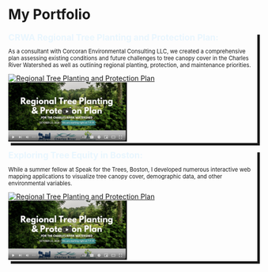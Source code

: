 # My Portfolio
<section style="box-shadow: 5px 5px;">
<b style="color:#E9F6FE;weight:600;font-size:125%">CRWA Regional Tree Planting and Protection Plan:</b>
<p style='font-size:80%'>As a consultant with Corcoran Environmental Consulting LLC, we created a comprehensive plan assessing existing conditions and future challenges to tree canopy cover in the 
Charles River Watershed as well as outlining regional planting, protection, and maintenance priorities.</p>
<a href="https://storymaps.arcgis.com/stories/10fdd6beaffd4f949473a7a6dc70f745" target="_blank">
<img style="border-width=100%;" src="Screenshot 2024-11-11 155553.png" alt="Regional Tree Planting and Protection Plan" width="200" height="120">
</a>
<a href="[https://storymaps.arcgis.com/stories/10fdd6beaffd4f949473a7a6dc70f745](https://www.youtube.com/watch?v=udjjKjAkaLo)" target="_blank">
<img style="border-width=100%;" src="Screenshot 2024-11-11 163106.png" alt="Regional Tree Planting and Protection Plan Webinar" width="240" height="120">
</a>
</section>
<section>
<p>

</p>
<p>

</p>
</section>
<section style="box-shadow: 5px 5px;">
<b style="color:#E9F6FE;weight:600;font-size:125%">Exploring Tree Equity in Boston:</b>
<p style='font-size:80%'>While a summer fellow at Speak for the Trees, Boston, I developed numerous interactive web mapping applications to visualize tree canopy cover, demographic data, and other environmental variables.</p>
<a href="https://storymaps.arcgis.com/stories/10fdd6beaffd4f949473a7a6dc70f745" target="_blank">
<img style="border-width=100%;" src="Screenshot 2024-11-11 155553.png" alt="Regional Tree Planting and Protection Plan" width="200" height="120">
</a>
<a href="[https://storymaps.arcgis.com/stories/10fdd6beaffd4f949473a7a6dc70f745](https://www.youtube.com/watch?v=udjjKjAkaLo)" target="_blank">
<img style="border-width=100%;" src="Screenshot 2024-11-11 163106.png" alt="Regional Tree Planting and Protection Plan Webinar" width="240" height="120">
</a>
</section>

